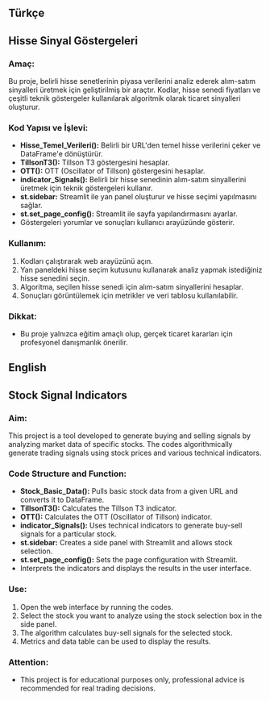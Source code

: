## Türkçe
## Hisse Sinyal Göstergeleri

### Amaç:
Bu proje, belirli hisse senetlerinin piyasa verilerini analiz ederek alım-satım sinyalleri üretmek için geliştirilmiş bir araçtır. Kodlar, hisse senedi fiyatları ve çeşitli teknik göstergeler kullanılarak algoritmik olarak ticaret sinyalleri oluşturur.

### Kod Yapısı ve İşlevi:

- **Hisse_Temel_Verileri():** Belirli bir URL'den temel hisse verilerini çeker ve DataFrame'e dönüştürür.
- **TillsonT3():** Tillson T3 göstergesini hesaplar.
- **OTT():** OTT (Oscillator of Tillson) göstergesini hesaplar.
- **indicator_Signals():** Belirli bir hisse senedinin alım-satım sinyallerini üretmek için teknik göstergeleri kullanır.
- **st.sidebar:** Streamlit ile yan panel oluşturur ve hisse seçimi yapılmasını sağlar.
- **st.set_page_config():** Streamlit ile sayfa yapılandırmasını ayarlar.
- Göstergeleri yorumlar ve sonuçları kullanıcı arayüzünde gösterir.

### Kullanım:

1. Kodları çalıştırarak web arayüzünü açın.
2. Yan paneldeki hisse seçim kutusunu kullanarak analiz yapmak istediğiniz hisse senedini seçin.
3. Algoritma, seçilen hisse senedi için alım-satım sinyallerini hesaplar.
4. Sonuçları görüntülemek için metrikler ve veri tablosu kullanılabilir.

### Dikkat:

- Bu proje yalnızca eğitim amaçlı olup, gerçek ticaret kararları için profesyonel danışmanlık önerilir.

## English
## Stock Signal Indicators

### Aim:
This project is a tool developed to generate buying and selling signals by analyzing market data of specific stocks. The codes algorithmically generate trading signals using stock prices and various technical indicators.

### Code Structure and Function:

- **Stock_Basic_Data():** Pulls basic stock data from a given URL and converts it to DataFrame.
- **TillsonT3():** Calculates the Tillson T3 indicator.
- **OTT():** Calculates the OTT (Oscillator of Tillson) indicator.
- **indicator_Signals():** Uses technical indicators to generate buy-sell signals for a particular stock.
- **st.sidebar:** Creates a side panel with Streamlit and allows stock selection.
- **st.set_page_config():** Sets the page configuration with Streamlit.
- Interprets the indicators and displays the results in the user interface.

### Use:

1. Open the web interface by running the codes.
2. Select the stock you want to analyze using the stock selection box in the side panel.
3. The algorithm calculates buy-sell signals for the selected stock.
4. Metrics and data table can be used to display the results.

### Attention:

- This project is for educational purposes only, professional advice is recommended for real trading decisions.
